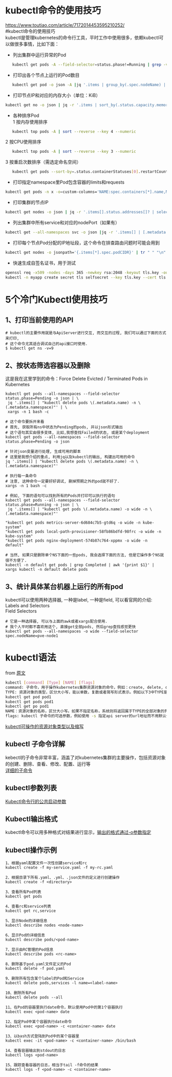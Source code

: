 # kubectl命令的使用技巧 
  https://www.toutiao.com/article/7172014453595210252/  
  #kubectl命令的使用技巧  
  kubectl是管理kubernetes的命令行工具，平时工作中使用很多，依赖kubectl可以做很多事情，比如下面：  
* 列出集群中运行异常的Pod
```bash
   kubectl get pods -A --field-selector=status.phase!=Running | grep -v Complete
```
* 打印出各个节点上运行的Pod数目
```bash
   kubectl get pod -o json -A |jq '.items | group_by(.spec.nodeName) | map({"nodeName": .[0].spec.nodeName, "count": length}) | sort_by(.count)'
```
* 打印节点IP和对应的内存大小（单位：KiB）
```bash
kubectl get no -o json | jq -r '.items | sort_by(.status.capacity.memory)[]|[.metadata.name,.status.capacity.memory]| @tsv'
```
* 各种排序Pod   
   1  按内存使用排序   
```bash
   kubectl top pods -A | sort --reverse --key 4 --numeric
```
   2 按CPU使用排序  
```bash
   kubectl top pods -A | sort --reverse --key 3 --numeric
```
   3 按重启次数排序（需选定命名空间）  
```bash
   kubectl get pods --sort-by=.status.containerStatuses[0].restartCount
```
* 打印指定namespace里Pod包含容器的limits和requests
```bash
kubectl get pods -n x -o=custom-columns='NAME:spec.containers[*].name,MEMREQ:spec.containers[*].resources.requests.memory,MEMLIM:spec.containers[*].resources.limits.memory,CPUREQ:spec.containers[*].resources.requests.cpu,CPULIM:spec.containers[*].resources.limits.cpu'
```
* 打印集群的节点IP
```bash
kubectl get nodes -o json | jq -r '.items[].status.addresses[]? | select (.type == "InternalIP") | .address' | paste -sd "\n" -
```
* 列出集群中所有service和对应的nodePort（如果有）
```bash
kubectl get --all-namespaces svc -o json |jq -r '.items[] | [.metadata.name,([.spec.ports[].nodePort | tostring ] | join("|"))]| @tsv'
```
* 打印每个节点Pod分配的IP地址段，这个命令在排查路由问题时可能会用到
```bash
kubectl get nodes -o jsonpath='{.items[*].spec.podCIDR}' | tr " " "\n"
```
* 快速生成自签名证书，用于测试
```bash
openssl req -x509 -nodes -days 365 -newkey rsa:2048 -keyout tls.key -out tls.crt -subj "/CN=grafana.mysite.ru/O=MyOrganization" 
kubectl -n myapp create secret tls selfsecret --key tls.key --cert tls.crt
```
# 5个冷门Kubectl使用技巧
## 1、打印当前使用的API
```
# kubectl的主要作用就是与ApiServer进行交互, 而交互的过程, 我们可以通过下面的方式来打印, 
# 这个命令尤其适合调试自己的api接口时使用.
$ kubectl get ns -v=9
```
## 2、按状态筛选容器以及删除
这是我在这里学到的命令：Force Delete Evicted / Terminated Pods in Kubernetes  
```
kubectl get pods --all-namespaces --field-selector status.phase=Pending -o json | \
 jq '.items[] | "kubectl delete pods \(.metadata.name) -n \(.metadata.namespace)"' | \
 xargs -n 1 bash -c

# 这个命令要拆开来看
# 首先, 获取所有ns中状态为Pending的pods, 并以json形式输出
# 这个语句其实由很多变体, 比如,我想查找Failed的状态, 或是某个deployment
kubectl get pods --all-namespaces --field-selector status.phase=Pending -o json 

# 针对json变量进行处理, 生成可用的脚本
# 这里是我想介绍的重点, 利用jq以及kubectl的输出, 构建出可用的命令
jq '.items[] | "kubectl delete pods \(.metadata.name) -n \(.metadata.namespace)"'

# 执行每一条命令
# 注意, 这种命令一定要好好调试, 删掉预期之外的pod就不好了.
xargs -n 1 bash -c

# 例如, 下面的语句可以找到所有的Pods并打印可以执行的语句
kubectl get pods --all-namespaces --field-selector status.phase=Running -o json | \
 jq '.items[] | "kubectl get pods \(.metadata.name) -o wide -n \(.metadata.namespace)"'

"kubectl get pods metrics-server-6d684c7b5-gtd6q -o wide -n kube-system"
"kubectl get pods local-path-provisioner-58fb86bdfd-98frc -o wide -n kube-system"
"kubectl get pods nginx-deployment-574b87c764-xppmx -o wide -n default"

# 当然, 如果只是删除单个NS下面的一些pods, 我会选择下面的方法, 但是它操作多个NS就很不方便了.
kubectl -n default get pods | grep Completed | awk '{print $1}' | xargs kubectl -n default delete pods
```
## 3、统计具体某台机器上运行的所有pod
kubectl可以使用两种选择器, 一种是label, 一种是field, 可以看官网的介绍:  
Labels and Selectors  
Field Selectors  
```
# 它是一种选择器, 可以与上面的awk或者xargs配合使用.
# 我个人平时都不喜欢用这个, 直接get全部pods, 然后grep查找感觉更快
kubectl get pods --all-namespaces -o wide --field-selector spec.nodeName=pve-node1
```

# kubectl语法  
from [原文](https://www.toutiao.com/article/7190147160682267140/)  
```bash
kubectl [command] [Type] [NAME] [flags]
command: 子命令，用于操作kubernetes集群资源对象的命令，例如：create, delete, describe, get, apply等等
TYPE: 资源对象的类型，区分大小写，能以单数，复数或者简写形式表示。例如以下3中TYPE是等价的。
kubectl get pod pod1
kubectl get pods pod1
kubectl get po pod1
NAME：资源对象的名称，区分大小写。如果不指定名称，系统则将返回属于TYPE的全部对象的列表，例如：kubectl get pods 将返回所有pod的列表
flags: kubectl 子命令的可选参数，例如使用 -s 指定api server的url地址而不用默认值。
```
[kubectl可操作的资源对象类型以及缩写](https://p3-sign.toutiaoimg.com/tos-cn-i-tjoges91tu/TTL6hPnIEzvwbh~noop.image?_iz=58558&from=article.pc_detail&x-expires=1676272227&x-signature=I33bvWr4TzjAy%2BJ%2F%2BbWMErYFmfc%3D)  

## kubectl 子命令详解
kebectl的子命令非常丰富，涵盖了对kubernetes集群的主要操作，包括资源对象的创建、删除、查看、修改、配置、运行等  
[详细的子命令](https://p3-sign.toutiaoimg.com/tos-cn-i-tjoges91tu/TTL6hQKQcQmvz~noop.image?_iz=58558&from=article.pc_detail&x-expires=1676272227&x-signature=AUfWesyvDdOLDlbmN8da%2BWAokpw%3D)  

## kubectl参数列表
[Kubectl命令行的公共启动参数](https://p3-sign.toutiaoimg.com/tos-cn-i-tjoges91tu/TTL6hQzFlp05vm~noop.image?_iz=58558&from=article.pc_detail&x-expires=1676272227&x-signature=NqtsHt6snI9UZoX3IUp5ljxySP4%3D)   

## Kubectl输出格式
kubectl命令可以用多种格式对结果进行显示，[输出的格式通过-o参数指定](https://p3-sign.toutiaoimg.com/tos-cn-i-tjoges91tu/TTL6iHFF62qpk4~noop.image?_iz=58558&from=article.pc_detail&x-expires=1676272227&x-signature=Ri4mzFxIMaPuuByZ1GJurPFgjvI%3D) 

## kubectl操作示例
```
1、根据yaml配置文件一次性创建service和rc
kubectl create -f my-service.yaml -f my-rc.yaml

2、根据目录下所有.yaml、.yml、.json文件的定义进行创建操作
kubectl create -f <directory>

3、查看所有Pod列表
kubectl get pods

4、查看rc和service列表
kubectl get rc,service

5、显示Node的详细信息
kubectl describe nodes <node-name>

6、显示Pod的详细信息
kubectl describe pods/<pod-name>

7、显示由RC管理的Pod信息
kubectl describe pods <rc-name>

8、删除基于pod.yaml文件定义的Pod
kubectl delete -f pod.yaml

9、删除所有包含某个label的Pod和Service
kubectl delete pods,services -l name=<label-name>

10、删除所有Pod
kubectl delete pods --all

11、在Pod的容器里执行date命令，默认使用Pod中的第1个容器执行
kubectl exec <pod-name> date

12、指定Pod中某个容器执行date命令
kubectl exec <pod-name> -c <container-name> date

13、以bash方式登陆到Pod中的某个容器里
kubectl exec -it <pod-name> -c <container-name> /bin/bash

14、查看容器输出到stdout的日志
kubectl logs <pod-name>

15、跟踪查看容器的日志，相当于tail -f命令的结果
kubectl logs -f <pod-name> -c <container-name>
```
